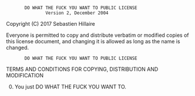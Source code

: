            DO WHAT THE FUCK YOU WANT TO PUBLIC LICENSE
                   Version 2, December 2004

Copyright (C) 2017 Sebastien Hillaire

Everyone is permitted to copy and distribute verbatim or modified
copies of this license document, and changing it is allowed as long
as the name is changed.

           DO WHAT THE FUCK YOU WANT TO PUBLIC LICENSE
  TERMS AND CONDITIONS FOR COPYING, DISTRIBUTION AND MODIFICATION

 0. You just DO WHAT THE FUCK YOU WANT TO.
